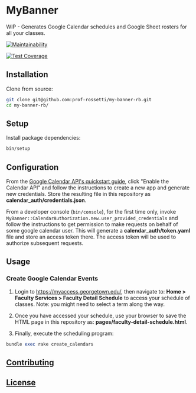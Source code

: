 # MyBanner

WIP - Generates Google Calendar schedules and Google Sheet rosters for all your classes.

[![Maintainability](https://api.codeclimate.com/v1/badges/41968ec227c9b165cd82/maintainability)](https://codeclimate.com/github/prof-rossetti/my-banner-rb/maintainability)

[![Test Coverage](https://api.codeclimate.com/v1/badges/41968ec227c9b165cd82/test_coverage)](https://codeclimate.com/github/prof-rossetti/my-banner-rb/test_coverage)

## Installation

Clone from source:

```sh
git clone git@github.com:prof-rossetti/my-banner-rb.git
cd my-banner-rb/
```

## Setup

Install package dependencies:

```sh
bin/setup
```

## Configuration

From the [Google Calendar API's quickstart guide](https://developers.google.com/calendar/quickstart/ruby), click "Enable the Calendar API" and follow the instructions to create a new app and generate new credentials. Store the resulting file in this repository as **calendar_auth/credentials.json**.

From a developer console (`bin/console`), for the first time only, invoke `MyBanner::CalendarAuthorization.new.user_provided_credentials` and follow the instructions to get permission to make requests on behalf of some google calendar user. This will generate a **calendar_auth/token.yaml** file and store an access token there. The access token will be used to authorize subsequent requests.

## Usage

### Create Google Calendar Events

1. Login to https://myaccess.georgetown.edu/, then navigate to: **Home > Faculty Services > Faculty Detail Schedule** to access your schedule of classes. Note: you might need to select a term along the way.

2. Once you have accessed your schedule, use your browser to save the HTML page in this repository as: **pages/faculty-detail-schedule.html**.

3. Finally, execute the scheduling program:

```rb
bundle exec rake create_calendars
```

## [Contributing](/CONTRIBUTING.md)

## [License](/LICENSE.md)
